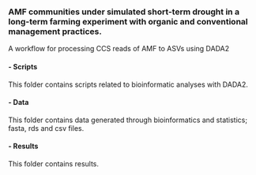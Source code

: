 ### AMF communities under simulated short-term drought in a long-term farming experiment with organic and conventional management practices.
A workflow for processing CCS reads of AMF to ASVs using DADA2


#### - Scripts
This folder contains scripts related to bioinformatic analyses with DADA2.
#### - Data
This folder contains data generated through bioinformatics and statistics; fasta, rds and csv files.
#### - Results
This folder contains results.
